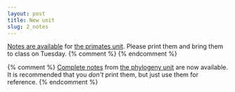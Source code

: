```yaml
---
layout: post
title: New unit
slug: 2_notes
---
```


[Notes are available](/materials/primates.handouts.pdf) for [the primates unit](/primates.html). Please print them and bring them to class on Tuesday.
{% comment %} 
{% endcomment %} 

{% comment %} 
[Complete notes](/materials/phylogeny.complete.pdf) from [the phylogeny unit](/phylogeny.html) are now available. It is recommended that you _don't_ print them, but just use them for reference.
{% endcomment %} 
